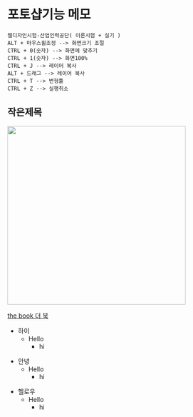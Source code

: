 # 포토샵기능 메모

```
웹디자인시험-산업인력공단( 이론시험 + 실기 )
ALT + 마우스휠조정 --> 화면크기 조절
CTRL + 0(숫자) --> 화면에 맞추기
CTRL + 1(숫자) --> 화면100%
CTRL + J --> 레이어 복사
ALT + 드래그 --> 레이어 복사
CTRL + T --> 변형툴 
CTRL + Z --> 실행취소
```

## 작은제목

<img src="https://1004minjeong.github.io/img/ph.png" width="400">

[the book 더 북](https://thebook.io/)

+ 하이
  + Hello
    + hi


* 안녕
  * Hello
    * hi

- 헬로우
  - Hello
    - hi
